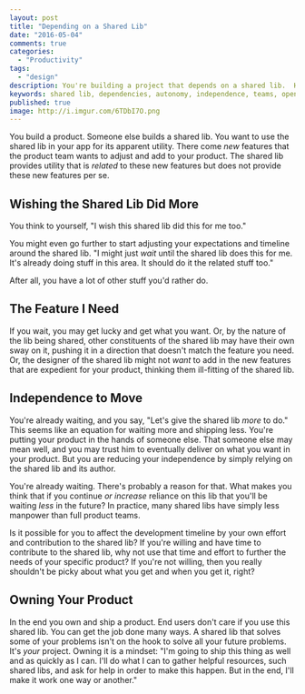 ```yaml
---
layout: post
title: "Depending on a Shared Lib"
date: "2016-05-04"
comments: true
categories:
  - "Productivity"
tags:
  - "design"
description: You're building a project that depends on a shared lib.  How will you evolve?
keywords: shared lib, dependencies, autonomy, independence, teams, open source
published: true
image: http://i.imgur.com/6TDbI7O.png
---
```


You build a product.  Someone else builds a shared lib.  You want to use the shared lib in your app for its apparent utility.  There come _new_ features that the product team wants to adjust and add to your product.  The shared lib provides utility that is _related_ to these new features but does not provide these new features per se.

<!--more-->

## Wishing the Shared Lib Did More
You think to yourself, "I wish this shared lib did this for me too."  

You might even go further to start adjusting your expectations and timeline around the shared lib. "I might just _wait_ until the shared lib does this for me.  It's already doing stuff in this area.  It should do it the related stuff too."  

After all, you have a lot of other stuff you'd rather do.

## The Feature I Need
If you wait, you may get lucky and get what you want.  Or, by the nature of the lib being shared, other constituents of the shared lib may have their own sway on it, pushing it in a direction that doesn't match the feature you need.   Or, the designer of the shared lib might not _want_ to add in the new features that are expedient for your product, thinking them ill-fitting of the shared lib.

## Independence to Move
You're already waiting, and you say, "Let's give the shared lib _more_ to do."  This seems like an equation for waiting more and shipping less.  You're putting your product in the hands of someone else.  That someone else may mean well, and you may trust him to eventually deliver on what you want in your product.  But you are reducing your independence by simply relying on the shared lib and its author.  

You're already waiting.  There's probably a reason for that.  What makes you think that if you continue _or increase_ reliance on this lib that you'll be waiting _less_ in the future?  In practice, many shared libs have simply less manpower than full product teams.  

Is it possible for you to affect the development timeline by your own effort and contribution to the shared lib?  If you're willing and have time to contribute to the shared lib, why not use that time and effort to further the needs of your specific product?  If you're not willing, then you really shouldn't be picky about what you get and when you get it, right?

## Owning Your Product
In the end you own and ship a product.  End users don't care if you use this shared lib.  You can get the job done many ways.  A shared lib that solves some of your problems isn't on the hook to solve all your future problems.  It's _your_ project.  Owning it is a mindset:  "I'm going to ship this thing as well and as quickly as I can.  I'll do what I can to gather helpful resources, such shared libs, and ask for help in order to make this happen.  But in the end, I'll make it work one way or another."
